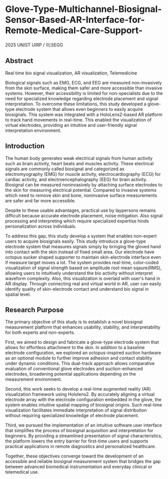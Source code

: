 # Glove-Type-Multichannel-Biosignal-Sensor-Based-AR-Interface-for-Remote-Medical-Care-Support-
2025 UNIST UIRP / 이크EGG

## Abstract 

Real time bio signal visualization, AR visualization, Telemedicine 

Biological signals such as EMG, ECG, and EEG are measured non-invasively from the skin surface, making them safer and more accessible than invasive systems. However, their accessibility is limited for non-specialists due to the need for specialized knowledge regarding electrode placement and signal interpretation. To overcome these limitations, this study developed a glove-type electrode system that allows even beginners to easily acquire biosignals. This system was integrated with a HoloLens2-based AR platform to track hand movements in real-time. This enabled the visualization of virtual electrodes, providing an intuitive and user-friendly signal interpretation environment. 


## Introduction 

The human body generates weak electrical signals from human activity such as brain activity, heart beats and muscles activity. These electrical signals are commonly called biosignal and categorized as electromyography (EMG) for muscle activity, electrocardiography (ECG) for cardiac activity, and electroencephalography (EEG) for brain activity. Biosignal can be measured noninvasively by attaching surface electrodes to the skin for measuring electrical potential. Compared to invasive systems which need to remove skin and bone, noninvasive surface measurements are safer and far more accessible.  

Despite to these usable advantages, practical use by laypersons remains difficult because accurate electrode placement, noise mitigation. Also signal processing and interpreting which require specialized expertise hinds personalization across individuals. 

To address this gap, this study develop a system that enables non-expert users to acquire biosignals easily. This study introduce a glove-type electrode system that measures signals simply by bringing the gloved hand into contact with the skin instead of fixed small area. Our electrode have octopus sucker shaped supporter to maintain skin-electrode interface even if measure target moves a lot. The system provides real-time, color-coded visualization of signal strength based on amplitude root mean sqaure(RMS), allowing users to intuitively understand the bio activity without interpret waveform complexity. Also, this visualization is overlaid with user's hand in AR display. Through connecting real and virtual world in AR, user can easily identify quality of skin-electrode contact and understand bio signal in spatial level. 

## Research Purpose 

The primary objective of this study is to establish a novel biosignal measurement platform that enhances usability, stability, and interpretability for both experts and non-experts. 

First, we aimed to design and fabricate a glove-type electrode system that allows for effortless attachment to the skin. In addition to a baseline electrode configuration, we explored an octopus-inspired suction hardware as an optional module to further improve adhesion and contact stability under dynamic conditions. This dual-track approach allows comparative evaluation of conventional glove electrodes and suction-enhanced electrodes, broadening potential applications depending on the measurement environment. 

Second, this work seeks to develop a real-time augmented reality (AR) visualization framework using Hololens2. By accurately aligning a virtual electrode array with the electrode configuration embedded in the glove, the system enables intuitive spatial mapping of biosignal origins. Such real-time visualization facilitates immediate interpretation of signal distribution without requiring specialized knowledge of electrode placement. 

Third, we pursued the implementation of an intuitive software user interface that simplifies the process of biosignal acquisition and interpretation for beginners. By providing a streamlined presentation of signal characteristics, the platform lowers the entry barrier for first-time users and supports practical applications in remote diagnostics and personalized healthcare. 

Together, these objectives converge toward the development of an accessible and reliable biosignal measurement system that bridges the gap between advanced biomedical instrumentation and everyday clinical or telemedical use. 
